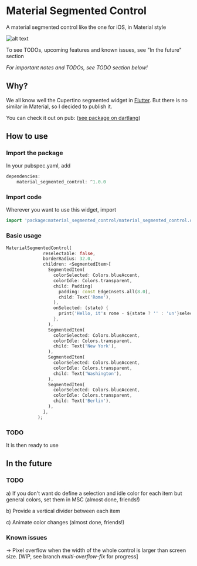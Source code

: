 # Material Segmented Control

A material segmented control like the one for iOS, in Material style

![alt text](https://github.com/beagle-barks/material_segmented_control/blob/master/images/msc_100.jpg "Preview")

To see TODOs, upcoming features and known issues, see "In the future" section


*For important notes and TODOs, see TODO section below!*


## Why?

We all know well the Cupertino segmented widget in [Flutter](https://flutter.dev).
But there is no similar in Material, so I decided to publish it.

You can check it out on pub:
([see package on dartlang](http://pub.dartlang.org/packages/material_segmented_control))


## How to use


### Import the package

In your pubspec.yaml, add

```dart
dependencies: 
    material_segmented_control: ^1.0.0
```


### Import code

Wherever you want to use this widget, import

```dart
import 'package:material_segmented_control/material_segmented_control.dart';
```


### Basic usage

```dart
MaterialSegmentedControl(
              reselectable: false,
              borderRadius: 32.0,
              children: <SegmentedItem>[
                SegmentedItem(
                  colorSelected: Colors.blueAccent,
                  colorIdle: Colors.transparent,
                  child: Padding(
                    padding: const EdgeInsets.all(8.0),
                    child: Text('Rome'),
                  ),
                  onSelected: (state) {
                    print('Hello, it's rome - ${state ? '' : 'un'}selected');
                  },
                ),
                SegmentedItem(
                  colorSelected: Colors.blueAccent,
                  colorIdle: Colors.transparent,
                  child: Text('New York'),
                ),
                SegmentedItem(
                  colorSelected: Colors.blueAccent,
                  colorIdle: Colors.transparent,
                  child: Text('Washington'),
                ),
                SegmentedItem(
                  colorSelected: Colors.blueAccent,
                  colorIdle: Colors.transparent,
                  child: Text('Berlin'),
                ),
              ],
            );
```

### TODO

It is then ready to use

## In the future

### TODO

a) If you don't want do define a selection and idle color for each item but general colors, set them in MSC (almost done, friends!)

b) Provide a vertical divider between each item

c) Animate color changes (almost done, friends!)

### Known issues

-> Pixel overflow when the width of the whole control is larger than screen size. [WIP, see branch *multi-overflow-fix* for progress]